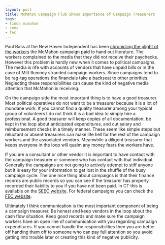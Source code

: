 ```yaml
---
layout: post
title: McMahon Campaign Flub Shows Importance of Campaign Treasurers
tags:
- linda mcmahon
- seec
- fec
---
```

Paul Bass at the New Haven Independent has been <a href="http://www.newhavenindependent.org/index.php/archives/entry/payday/">chronicling the plight of the workers</a> the McMahon campaign paid to hand out literature. The workers complained to the media that they did not receive their paychecks. However this problem is hardly new when it comes to political campaigns. The media is rife with accounts of vendors that have unpaid bills or in the case of Mitt Romney stranded campaign workers. Since campaigns tend to be rag-tag operations the financials take a backseat to other priorities. Neglecting these responsibilities can cause the kind of negative media attention that McMahon is receiving.

On the campaign side the most important thing is to have a good treasurer. Most political operatives do not want to be a treasurer because it is a lot of mundane work. If you cannot find a quality treasurer among your typical group of volunteers I do not think it is a bad idea to simply hire a professional. A good treasurer will keep copies of all documentation, be kept in the loop about anticipated expenditures, and cut salary and reimbursement checks in a timely manner. These seem like simple steps but reluctant or absent treasurers can make life hell for the rest of the campaign workers and the associated vendors. Meanwhile a diligent treasurer that keeps everyone in the loop will qualm any money fears the workers have.

If you are a consultant or other vendor it is important to have contact with the campaign treasurer or someone who has contact with that individual. Generally the campaigns are not going to actively attempt to stiff anyone but it is easy for your information to get lost in the shuffle of the busy campaign cycle. The one nice thing about campaigns is that their finance records are public records so you can see if the treasurer has properly recorded their liability to you if you have not been paid. In CT this is available on the <a href="http://ct.gov/seec/site/default.asp">SEEC website</a>. For federal campaigns you can check the <a href="http://www.fec.gov">FEC website</a>.

Ultimately I think communication is the most important component of being a campaign treasurer. Be honest and keep vendors in the loop about the cash flow situation. Keep good records and make sure the campaign workers have an open line of communication with you regarding campaign expenditures. If you cannot handle the responsibilities then you are better off handing them off to someone who can pay full attention so you avoid getting into trouble later or creating this kind of negative publicity.
